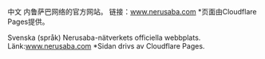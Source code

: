 中文
内鲁萨巴网络的官方网站。
链接：www.nerusaba.com 
*页面由Cloudflare Pages提供。

Svenska (språk)
Nerusaba-nätverkets officiella webbplats. Länk:www.nerusaba.com *Sidan drivs av Cloudflare Pages.
